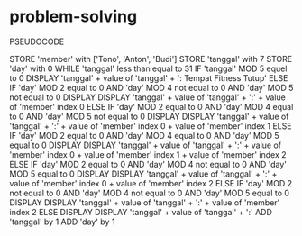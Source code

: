 # problem-solving

PSEUDOCODE


STORE 'member' with ['Tono', 'Anton', 'Budi']
STORE 'tanggal' with 7
STORE 'day' with 0
WHILE 'tanggal' less than equal to 31
  IF 'tanggal' MOD 5 equel to 0
    DISPLAY 'tanggal' + value of 'tanggal' + ': Tempat Fitness Tutup'
  ELSE
    IF 'day' MOD 2 equal to 0 AND 'day' MOD 4 not equal to 0 AND 'day' MOD 5 not equal to 0
      DISPLAY DISPLAY 'tanggal' + value of 'tanggal' + ':' + value of 'member' index 0
    ELSE IF 'day' MOD 2 equal to 0 AND 'day' MOD 4 equal to 0 AND 'day' MOD 5 not equal to 0
      DISPLAY DISPLAY 'tanggal' + value of 'tanggal' + ':' + value of 'member' index 0 + value of 'member' index 1
    ELSE IF 'day' MOD 2 equal to 0 AND 'day' MOD 4 equal to 0 AND 'day' MOD 5 equal to 0
      DISPLAY DISPLAY 'tanggal' + value of 'tanggal' + ':' + value of 'member' index 0 + value of 'member' index 1 + value of 'member' index 2
    ELSE IF 'day' MOD 2 equal to 0 AND 'day' MOD 4 not equal to 0 AND 'day' MOD 5 equal to 0
      DISPLAY DISPLAY 'tanggal' + value of 'tanggal' + ':' + value of 'member' index 0 + value of 'member' index 2
    ELSE IF 'day' MOD 2 not equal to 0 AND 'day' MOD 4 not equal to 0 AND 'day' MOD 5 equal to 0
      DISPLAY DISPLAY 'tanggal' + value of 'tanggal' + ':' + value of 'member' index 2
    ELSE
      DISPLAY DISPLAY 'tanggal' + value of 'tanggal' + ':'
  ADD 'tanggal' by 1
  ADD 'day' by 1
